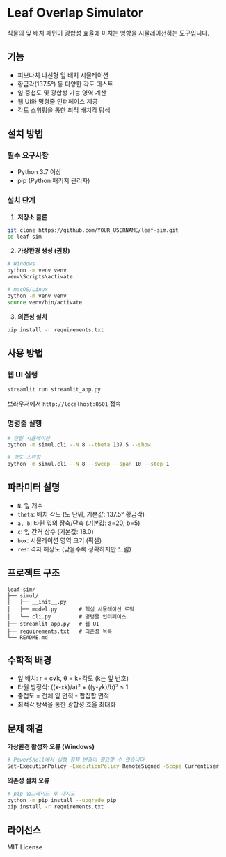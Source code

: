 # Leaf Overlap Simulator

식물의 잎 배치 패턴이 광합성 효율에 미치는 영향을 시뮬레이션하는 도구입니다.

## 기능

- 피보나치 나선형 잎 배치 시뮬레이션
- 황금각(137.5°) 등 다양한 각도 테스트
- 잎 중첩도 및 광합성 가능 영역 계산
- 웹 UI와 명령줄 인터페이스 제공
- 각도 스위핑을 통한 최적 배치각 탐색

## 설치 방법

### 필수 요구사항
- Python 3.7 이상
- pip (Python 패키지 관리자)

### 설치 단계

1. **저장소 클론**
```bash
git clone https://github.com/YOUR_USERNAME/leaf-sim.git
cd leaf-sim
```

2. **가상환경 생성 (권장)**
```bash
# Windows
python -m venv venv
venv\Scripts\activate

# macOS/Linux
python -m venv venv
source venv/bin/activate
```

3. **의존성 설치**
```bash
pip install -r requirements.txt
```

## 사용 방법

### 웹 UI 실행
```bash
streamlit run streamlit_app.py
```
브라우저에서 `http://localhost:8501` 접속

### 명령줄 실행
```bash
# 단일 시뮬레이션
python -m simul.cli --N 8 --theta 137.5 --show

# 각도 스위핑
python -m simul.cli --N 8 --sweep --span 10 --step 1
```

## 파라미터 설명

- `N`: 잎 개수
- `theta`: 배치 각도 (도 단위, 기본값: 137.5° 황금각)
- `a, b`: 타원 잎의 장축/단축 (기본값: a=20, b=5)
- `c`: 잎 간격 상수 (기본값: 18.0)
- `box`: 시뮬레이션 영역 크기 (픽셀)
- `res`: 격자 해상도 (낮을수록 정확하지만 느림)

## 프로젝트 구조

```
leaf-sim/
├── simul/
│   ├── __init__.py
│   ├── model.py       # 핵심 시뮬레이션 로직
│   └── cli.py         # 명령줄 인터페이스
├── streamlit_app.py   # 웹 UI
├── requirements.txt   # 의존성 목록
└── README.md
```

## 수학적 배경

- 잎 배치: r = c√k, θ = k×각도 (k는 잎 번호)
- 타원 방정식: ((x-xk)/a)² + ((y-yk)/b)² ≤ 1
- 중첩도 = 전체 잎 면적 - 합집합 면적
- 최적각 탐색을 통한 광합성 효율 최대화

## 문제 해결

**가상환경 활성화 오류 (Windows)**
```bash
# PowerShell에서 실행 정책 변경이 필요할 수 있습니다
Set-ExecutionPolicy -ExecutionPolicy RemoteSigned -Scope CurrentUser
```

**의존성 설치 오류**
```bash
# pip 업그레이드 후 재시도
python -m pip install --upgrade pip
pip install -r requirements.txt
```

## 라이선스

MIT License